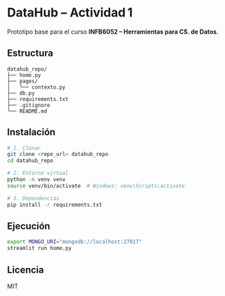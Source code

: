 # DataHub – Actividad 1

Prototipo base para el curso **INFB6052 – Herramientas para CS. de Datos**.

## Estructura

```
datahub_repo/
├── home.py
├── pages/
│   └── contexto.py
├── db.py
├── requirements.txt
├── .gitignore
└── README.md
```

## Instalación

```bash
# 1. Clonar
git clone <repo_url> datahub_repo
cd datahub_repo

# 2. Entorno virtual
python -m venv venv
source venv/bin/activate  # Windows: venv\Scripts\activate

# 3. Dependencias
pip install -r requirements.txt
```

## Ejecución

```bash
export MONGO_URI="mongodb://localhost:27017"
streamlit run home.py
```

## Licencia

MIT
